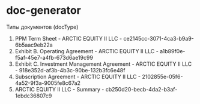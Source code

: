 # doc-generator

Типы документов (docType)

1. PPM Term Sheet - ARCTIC EQUITY II LLC - ce2145cc-3071-4ca3-b9a9-6b5aac9eb22a
2. Exhibit B. Operating Agreement - ARCTIC EQUITY II LLC - a1b89f0e-f5af-45e7-a4fb-673d6ae19c99
3. Exhibit C. Investment Management Agreement - ARCTIC EQUITY II LLC - 918e352d-af3b-4b3c-90be-132b3fc6e48f
4. Subscription Agreement - ARCTIC EQUITY II LLC - 2102855e-05f6-4a52-9f3a-9005fe8c67a2
5. ARCTIC EQUITY II LLC - Summary - cb250d20-becb-4da2-b3af-1ebdc36807c9

